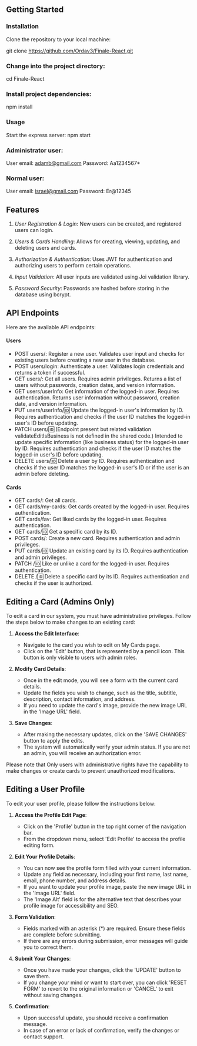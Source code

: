## Getting Started

### Installation

Clone the repository to your local machine:

git clone https://github.com/Ordav3/Finale-React.git


### Change into the project directory:

cd Finale-React

### Install project dependencies:

npm install

### Usage

Start the express server:
npm start

### Administrator user:
User email: adamb@gmail.com
Password: Aa1234567*

### Normal user:
User email: israel@gmail.com
Password: Er@12345



## Features

1. *User Registration & Login*: New users can be created, and registered users can login.

2. *Users & Cards Handling*: Allows for creating, viewing, updating, and deleting users and cards.

3. *Authorization & Authentication*: Uses JWT for authentication and authorizing users to perform certain operations.

4. *Input Validation*: All user inputs are validated using Joi validation library.

5. *Password Security*: Passwords are hashed before storing in the database using bcrypt.

## API Endpoints

Here are the available API endpoints:

#### Users

- POST users/: Register a new user. Validates user input and checks for existing users before creating a new user in the database.
- POST users/login: Authenticate a user. Validates login credentials and returns a token if successful.
- GET users/: Get all users. Requires admin privileges. Returns a list of users without passwords, creation dates, and version information.
- GET users/userInfo: Get information of the logged-in user. Requires authentication. Returns user information without password, creation date, and version information.
- PUT users/userInfo/:id: Update the logged-in user's information by ID. Requires authentication and checks if the user ID matches the logged-in user's ID before updating.
- PATCH users/:id: (Endpoint present but related validation validateEditIsBusiness is not defined in the shared code.) Intended to update specific information (like business status) for the logged-in user by ID. Requires authentication and checks if the user ID matches the logged-in user's ID before updating.
- DELETE users/:id: Delete a user by ID. Requires authentication and checks if the user ID matches the logged-in user's ID or if the user is an admin before deleting.

#### Cards

- GET cards/: Get all cards.
- GET cards/my-cards: Get cards created by the logged-in user. Requires authentication.
- GET cards/fav: Get liked cards by the logged-in user. Requires authentication.
- GET cards/:id: Get a specific card by its ID.
- POST cards/: Create a new card. Requires authentication and admin privileges.
- PUT cards/:id: Update an existing card by its ID. Requires authentication and admin privileges.
- PATCH /:id: Like or unlike a card for the logged-in user. Requires authentication.
- DELETE /:id: Delete a specific card by its ID. Requires authentication and checks if the user is authorized.

## Editing a Card (Admins Only)

To edit a card in our system, you must have administrative privileges. Follow the steps below to make changes to an existing card:

1. **Access the Edit Interface**:
   - Navigate to the card you wish to edit on My Cards page.
   - Click on the 'Edit' button, that is represented by a pencil icon. This button is only visible to users with admin roles.

2. **Modify Card Details**:
   - Once in the edit mode, you will see a form with the current card details.
   - Update the fields you wish to change, such as the title, subtitle, description, contact information, and address.
   - If you need to update the card's image, provide the new image URL in the 'Image URL' field.

3. **Save Changes**:
   - After making the necessary updates, click on the 'SAVE CHANGES' button to apply the edits.
   - The system will automatically verify your admin status. If you are not an admin, you will receive an authorization error.

Please note that Only users with administrative rights have the capability to make changes or create cards to prevent unauthorized modifications.

## Editing a User Profile

To edit your user profile, please follow the instructions below:

1. **Access the Profile Edit Page**:
   - Click on the 'Profile' button in the top right corner of the navigation bar.
   - From the dropdown menu, select 'Edit Profile' to access the profile editing form.

2. **Edit Your Profile Details**:
   - You can now see the profile form filled with your current information.
   - Update any field as necessary, including your first name, last name, email, phone number, and address details.
   - If you want to update your profile image, paste the new image URL in the 'Image URL' field.
   - The 'Image Alt' field is for the alternative text that describes your profile image for accessibility and SEO.

3. **Form Validation**:
   - Fields marked with an asterisk (*) are required. Ensure these fields are complete before submitting.
   - If there are any errors during submission, error messages will guide you to correct them.

4. **Submit Your Changes**:
   - Once you have made your changes, click the 'UPDATE' button to save them.
   - If you change your mind or want to start over, you can click 'RESET FORM' to revert to the original information or 'CANCEL' to exit without saving changes.

5. **Confirmation**:
   - Upon successful update, you should receive a confirmation message.
   - In case of an error or lack of confirmation, verify the changes or contact support.
